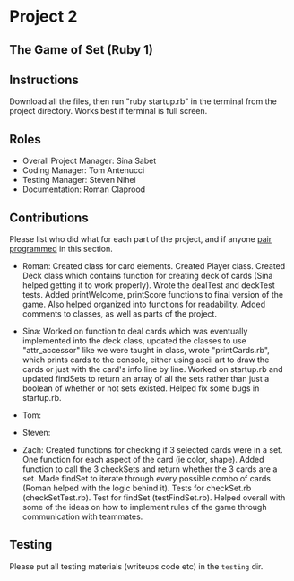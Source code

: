 # Project 2
## The Game of Set (Ruby 1)

## Instructions
Download all the files, then run "ruby startup.rb" in the terminal from the project directory. Works best if terminal is full screen. 

## Roles
* Overall Project Manager: Sina Sabet
* Coding Manager: Tom Antenucci
* Testing Manager: Steven Nihei
* Documentation: Roman Claprood

## Contributions
Please list who did what for each part of the project, and if anyone [pair programmed](http://en.wikipedia.org/wiki/Pair_programming) in this section.

* Roman: Created class for card elements. Created Player class. Created Deck class which contains function for creating deck of cards (Sina helped
         getting it to work properly). Wrote the dealTest and deckTest tests. Added printWelcome, printScore functions to final version of the game. Also helped organized into functions for readability.  Added comments to classes, as well as parts of the project.

* Sina: Worked on function to deal cards which was eventually implemented into the deck class, updated the classes to use "attr_accessor" like we were taught in class, wrote "printCards.rb", which prints cards to the console, either using ascii art to draw the cards or just with the card's info line by line. Worked on startup.rb and updated findSets to return an array of all the sets rather than just a boolean of whether or not sets existed. Helped fix some bugs in startup.rb. 

* Tom:

* Steven: 

* Zach: Created functions for checking if 3 selected cards were in a set. One function for each aspect of the card (ie color, shape). Added function to call the 3 checkSets and return whether the 3 cards are a set. Made findSet to iterate through every possible combo of cards (Roman helped with the logic behind it). Tests for checkSet.rb (checkSetTest.rb). Test for findSet (testFindSet.rb). Helped overall with some of the ideas on how to implement rules of the game through communication with teammates. 

## Testing
Please put all testing materials (writeups code etc) in the `testing` dir.
